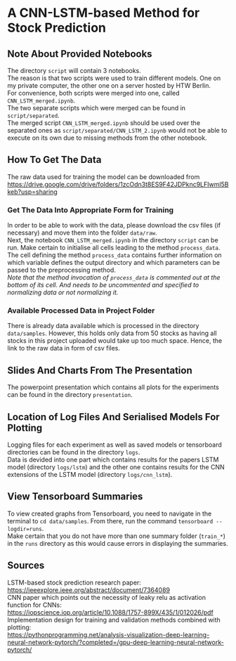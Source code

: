 # A CNN-LSTM-based Method for Stock Prediction

## Note About Provided Notebooks
The directory `script` will contain 3 notebooks.<br>
The reason is that two scripts were used to train different models. One on my private computer, the other one on a server hosted by HTW Berlin.<br>
For convenience, both scripts were merged into one, called `CNN_LSTM_merged.ipynb`.<br>
The two separate scripts which were merged can be found in `script/separated`.<br>
The merged script `CNN_LSTM_merged.ipynb` should be used over the separated ones as `script/separated/CNN_LSTM_2.ipynb` would not be able to execute on its own due to missing methods from the other notebook.

## How To Get The Data
The raw data used for training the model can be downloaded from <br>
https://drive.google.com/drive/folders/1zcOdn3t8ES9F42JDPknc9LFIwml5Bkeb?usp=sharing 
### Get The Data Into Appropriate Form for Training
In order to be able to work with the data, please download the csv files (if necessary) and move them into the folder `data/raw`.<br>
Next, the notebook `CNN_LSTM_merged.ipynb` in the directory `script` can be run. Make certain to initialise all cells leading to the method `process_data`.<br>
The cell defining the method `process_data` contains further information on which variable defines the output directory and which parameters can be passed to the preprocessing method.<br>
<em>Note that the method invocation of `process_data` is commented out at the bottom of its cell. And needs to be uncommented and specified to normalizing data or not normalizing it.</em>
### Available Processed Data in Project Folder
There is already data available which is processed in the directory `data/samples`. However, this holds only data from 50 stocks as having all stocks in this project uploaded would take up too much space. Hence, the link to the raw data in form of csv files.

## Slides And Charts From The Presentation
The powerpoint presentation which contains all plots for the experiments can be found in the directory `presentation`.

## Location of Log Files And Serialised Models For Plotting
Logging files for each experiment as well as saved models or tensorboard directories can be found in the directory `logs`.<br>
Data is devided into one part which contains results for the papers LSTM model (directory `logs/lstm`) and the other one contains results for the CNN extensions of the LSTM model (directory `logs/cnn_lstm`).

## View Tensorboard Summaries
To view created graphs from Tensorboard, you need to navigate in the terminal to `cd data/samples`. From there, run the command `tensorboard --logdir=runs`.<br>
Make certain that you do not have more than one summary folder (`train_*`) in the `runs` directory as this would cause errors in displaying the summaries.

## Sources
LSTM-based stock prediction research paper:<br>
https://ieeexplore.ieee.org/abstract/document/7364089 <br>
CNN paper which points out the necessity of leaky relu as activation function for CNNs:<br>
https://iopscience.iop.org/article/10.1088/1757-899X/435/1/012026/pdf<br>
Implementation design for training and validation methods combined with plotting:<br>
https://pythonprogramming.net/analysis-visualization-deep-learning-neural-network-pytorch/?completed=/gpu-deep-learning-neural-network-pytorch/
